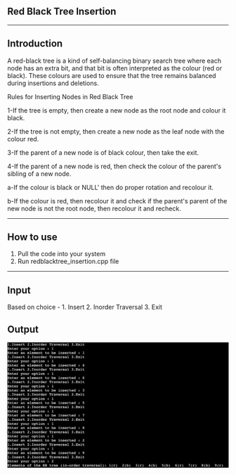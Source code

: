 ## Red Black Tree Insertion
---
## Introduction
A red-black tree is a kind of self-balancing binary search tree where each node has an extra bit, and that bit is often interpreted as the colour (red or black). These colours are used to ensure that the tree remains balanced during insertions and deletions. 

Rules for Inserting Nodes in Red Black Tree

1-If the tree is empty, then create a new node as the root node and colour it black.

2-If the tree is not empty, then create a new node as the leaf node with the colour red.

3-If the parent of a new node is of black colour, then take the exit.

4-If the parent of a new node is red, then check the colour of the parent's sibling of a new node.

a-If the colour is black or NULL' then do proper rotation and recolour it.

b-If the colour is red, then recolour it and check if the parent's parent of the new node is not the root node, then recolour it and recheck.

---

## How to use
1. Pull the code into your system
2. Run redblacktree_insertion.cpp file

---

## Input 
Based on choice - 1. Insert 
2. Inorder Traversal
3. Exit

## Output
![alt text](output.png "Output")
